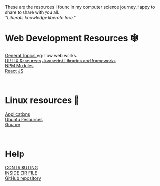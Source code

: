 These are the resources I found in my computer science journey.Happy to share to share with you all. 
<br/>
<em>"Liberate knowledge liberate love."</em>

# Web Development Resources 🕸
[General Topics ](./web_development_resources/javascript_libraries.html)eg: how web works.<br/>
[UI/ UX Resources](./web_development_resources/Ui_UX_resources/.html)
[Javascript Libraries and frameworks](./web_development_resources/javascript_libraries.html)    <br/>
[NPM Modules](./web_development_resources/javascript_libraries.html)    <br/>
[React JS](./web_development_resources/javascript_libraries.html) <br/>

<br/>

# Linux resources 🐧
[Applications](linux_resources/Applications.html)   <br/>
[Ubuntu Resources](./web_development_resources/javascript_libraries.html)   <br/>
[Gnome](./web_development_resources/javascript_libraries.html)  <br/>

<br/>

# Help
<a href="./CONTRIBUTING.html"> CONTRIBUTING </a>
<br/>
<a href="./help/HELP.html"> INSIDE DIR FILE </a>
<br/>
[GitHub repository](https://github.com/hkvongit/hkv.github.io/edit/main/README.md)